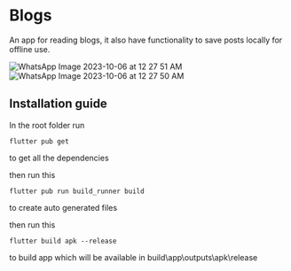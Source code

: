 # Blogs
An app for reading blogs, it also have functionality to save posts locally for offline use.


![WhatsApp Image 2023-10-06 at 12 27 51 AM](https://github.com/MRfantastic3DGamer/Blogs/assets/66933165/a301a365-616b-46dc-80bb-9f2fb98442e8)
![WhatsApp Image 2023-10-06 at 12 27 50 AM](https://github.com/MRfantastic3DGamer/Blogs/assets/66933165/2cd4e9ad-2c3f-4654-994d-5641f4cfd8d4)


## Installation guide
In the root folder run 
```
flutter pub get
```
to get all the dependencies

then run this
```
flutter pub run build_runner build
```
to create auto generated files

then run this
```
flutter build apk --release
```
to build app which will be available in build\app\outputs\apk\release
